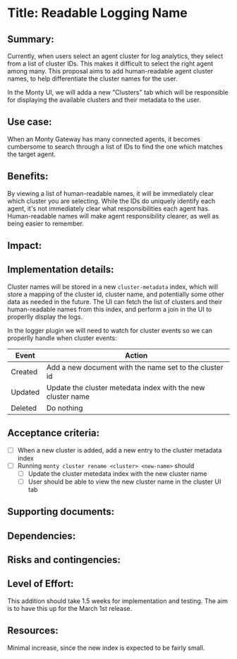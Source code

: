 # Title: Readable Logging Name

## Summary:

Currently, when users select an agent cluster for log analytics, they select from a list of cluster IDs. This makes it difficult to select the right agent among many. This proposal aims to add human-readable agent cluster names, to help differentiate the cluster names for the user.

In the Monty UI, we will adda a new "Clusters" tab which will be responsible for displaying the available clusters and their metadata to the user.

## Use case:

When an Monty Gateway has many connected agents, it becomes cumbersome to search through a list of IDs to find the one which matches the target agent.

## Benefits:

By viewing a list of human-readable names, it will be immediately clear which cluster you are selecting. While the IDs do uniquely identify each agent, it's not immediately clear what responsibilities each agent has. Human-readable names will make agent responsibility clearer, as well as being easier to remember.

## Impact:

## Implementation details:

Cluster names will be stored in a new `cluster-metadata` index, which will store a mapping of the cluster id, cluster name, and potentially some other data as needed in the future. The UI can fetch the list of clusters and their human-readable names from this index, and perform a join in the UI to properlly display the logs.

In the logger plugin we will need to watch for cluster events so we can properlly handle when cluster events:

| Event   | Action                                                      |
|---------|-------------------------------------------------------------|
| Created | Add a new document with the name set to the cluster id      |
| Updated | Update the cluster metedata index with the new cluster name |
| Deleted | Do nothing                                                  |

## Acceptance criteria:

- [ ] When a new cluster is added, add a new entry to the cluster metadata index
- [ ] Running `monty cluster rename <cluster> <new-name>` should
  - [ ] Update the cluster metedata index with the new cluster name
  - [ ] User should be able to view the new cluster name in the cluster UI tab

## Supporting documents:

## Dependencies:

## Risks and contingencies:

## Level of Effort:

This addition should take 1.5 weeks for implementation and testing. The aim is to have this up for the March 1st release.

## Resources:

Minimal increase, since the new index is expected to be fairly small.
